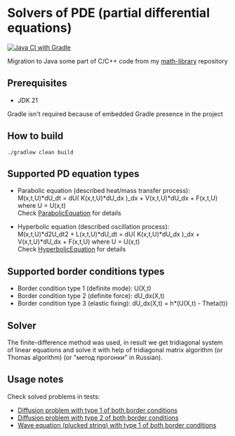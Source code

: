# Solvers of PDE (partial differential equations)

[![Java CI with Gradle](https://github.com/andrei-punko/pde-solvers/actions/workflows/gradle.yml/badge.svg)](https://github.com/andrei-punko/pde-solvers/actions/workflows/gradle.yml)

Migration to Java some part of C/C++ code from my [math-library](https://github.com/andrei-punko/math-library) repository

## Prerequisites
- JDK 21

Gradle isn't required because of embedded Gradle presence in the project

## How to build
```shell
./gradlew clean build
```

## Supported PD equation types
- Parabolic equation (described heat/mass transfer process):  
  M(x,t,U)*dU_dt = dU( K(x,t,U)*dU_dx )_dx + V(x,t,U)*dU_dx + F(x,t,U) where U = U(x,t)  
  Check [ParabolicEquation](src/main/java/by/andd3dfx/math/pde/equation/ParabolicEquation.java) for details

- Hyperbolic equation (described oscillation process):  
  M(x,t,U)*d2U_dt2 + L(x,t,U)*dU_dt = dU( K(x,t,U)*dU_dx )_dx + V(x,t,U)*dU_dx + F(x,t,U) where U = U(x,t)  
  Check [HyperbolicEquation](src/main/java/by/andd3dfx/math/pde/equation/HyperbolicEquation.java) for details

## Supported border conditions types
- Border condition type 1 (definite mode): U(X,t)
- Border condition type 2 (definite force): dU_dx(X,t)
- Border condition type 3 (elastic fixing): dU_dx(X,t) = h*(U(X,t) - Theta(t))

## Solver
The finite-difference method was used, in result we get tridiagonal system of linear equations 
and solve it with help of tridiagonal matrix algorithm (or Thomas algorithm) (or "метод прогонки" in Russian).

## Usage notes
Check solved problems in tests:
- [Diffusion problem with type 1 of both border conditions](src/test/java/by/andd3dfx/math/pde/solver/ParabolicEquationSolver11Test.java)
- [Diffusion problem with type 2 of both border conditions](src/test/java/by/andd3dfx/math/pde/solver/ParabolicEquationSolver22Test.java)
- [Wave equation (plucked string) with type 1 of both border conditions](src/test/java/by/andd3dfx/math/pde/solver/HyperbolicEquationSolver11Test.java)
